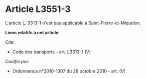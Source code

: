 # Article L3551-3

L'article L. 3313-1 n'est pas applicable à Saint-Pierre-et-Miquelon.

**Liens relatifs à cet article**

_Cite_:

  - Code des transports - art. L3313-1 (V)

_Codifié par_:

  - Ordonnance n°2010-1307 du 28 octobre 2010 - art. (V)
